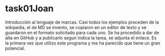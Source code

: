 # task01Joan
Introducción al lenguaje de marcas.
Casi todos los ejemplos proceden de la wikipedia, el de MD se invento, se copiaron en un editor de texto y se guardaron en el formato solicitado para cada uno.
Se ha procedido a dar de alta en GitHub y a publicarlo segun indica la tarea, se adjunta el enlace.
Es la primera vez que utilizo este programa y me ha parecido que tiene un gran potencial.
